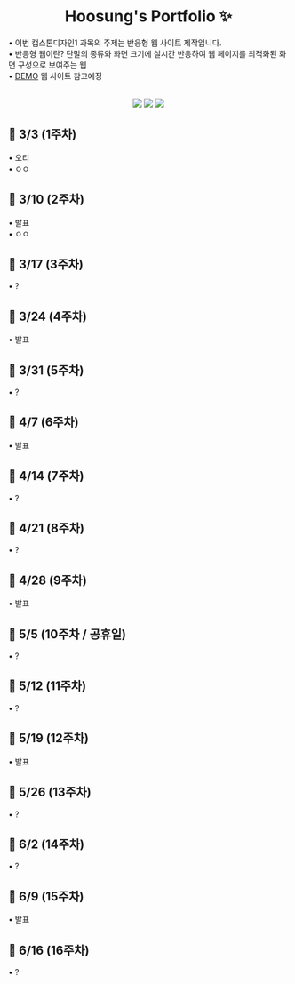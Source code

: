 <p align="center">
  <h1 align="center"> Hoosung's Portfolio ✨</h1>

  <p align="left">
  • 이번 캡스톤디자인1 과목의 주제는 반응형 웹 사이트 제작입니다.<br/> 
  • 반응형 웹이란? 단말의 종류와 화면 크기에 실시간 반응하여 웹 페이지를 최적화된 화면 구성으로 보여주는 웹<br/>
  • <a href="https://congchu.github.io/web-porfolio/">DEMO</a> 웹 사이트 참고예정 <br/>
  
  <p align="center">
    <br/>
    <img src="https://img.shields.io/badge/-HTML5-05122A?style=flat&logo=HTML5&logoColor=FF4040"/>
    <img src="https://img.shields.io/badge/-CSS3-05122A?style=flat&logo=CSS3&logoColor=3D567C"/>
    <img src="https://img.shields.io/badge/-JavaScript-05122A?style=flat&logo=JavaScript&logoColor=FFFF99"/>
 
  <br/>
  
<p align="center">
  <h2 align="left"> 🚩 3/3 (1주차) </h2>
  <p align="left">
  • 오티<br/>
  • ㅇㅇ
  
<p align="center">
  <h2 align="left"> 🚩 3/10 (2주차) </h2>
  <p align="left">
  • 발표<br/>
  • ㅇㅇ
  
<p align="center">
  <h2 align="left"> 🚩 3/17 (3주차) </h2>
  <p align="left">
  • ?<br/>
  
<p align="center">
  <h2 align="left"> 🚩 3/24 (4주차) </h2>
  <p align="left">
  • 발표<br/>
  
<p align="center">
  <h2 align="left"> 🚩 3/31 (5주차) </h2>  
  <p align="left">
  • ?<br/>
  
<p align="center">
  <h2 align="left"> 🚩 4/7 (6주차) </h2>  
  <p align="left">
  • 발표<br/>
  
<p align="center">
  <h2 align="left"> 🚩 4/14 (7주차) </h2>  
  <p align="left">
  • ?<br/>
  
<p align="center">
  <h2 align="left"> 🚩 4/21 (8주차) </h2>  
  <p align="left">
  • ?<br/>
  
<p align="center">
  <h2 align="left"> 🚩 4/28 (9주차) </h2>  
  <p align="left">
  • 발표<br/>
  
<p align="center">
  <h2 align="left"> 🚩 5/5 (10주차 / 공휴일) </h2>  
  <p align="left">
  • ?<br/>
  
<p align="center">
  <h2 align="left"> 🚩 5/12 (11주차) </h2>  
  <p align="left">
  • ?<br/>
  
<p align="center">
  <h2 align="left"> 🚩 5/19 (12주차) </h2>  
  <p align="left">
  • 발표<br/>
  
<p align="center">
  <h2 align="left"> 🚩 5/26 (13주차) </h2>  
  <p align="left">
  • ?<br/>
  
<p align="center">
  <h2 align="left"> 🚩 6/2 (14주차) </h2>  
  <p align="left">
  • ?<br/>
  
<p align="center">
  <h2 align="left"> 🚩 6/9 (15주차) </h2>  
  <p align="left">
  • 발표<br/>
  
<p align="center">
  <h2 align="left"> 🚩 6/16 (16주차) </h2>  
  <p align="left">
  • ?<br/>

